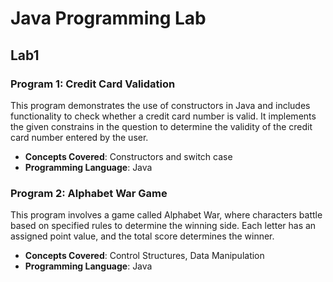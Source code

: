 # Java Programming Lab

## Lab1

### Program 1: Credit Card Validation
This program demonstrates the use of constructors in Java and includes functionality to check whether a credit card number is valid. It implements the given constrains in the question to determine the validity of the credit card number entered by the user.

- **Concepts Covered**: Constructors and switch case
- **Programming Language**: Java

### Program 2: Alphabet War Game
This program involves a game called Alphabet War, where characters battle based on specified rules to determine the winning side. Each letter has an assigned point value, and the total score determines the winner.

- **Concepts Covered**: Control Structures, Data Manipulation
- **Programming Language**: Java

